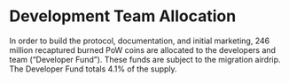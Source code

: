 # Development Team Allocation

In order to build the protocol, documentation, and initial marketing, 246 million recaptured burned PoW coins are allocated to the developers and team (“Developer Fund”). 
These funds are subject to the migration airdrip. The Developer Fund totals 4.1% of the supply.